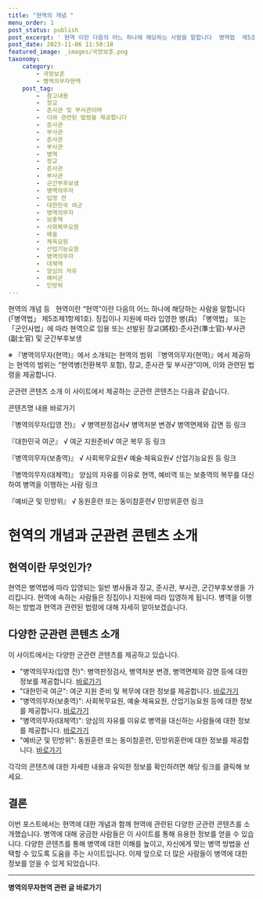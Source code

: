 ```yaml
---
title: "현역의 개념 "
menu_order: 1
post_status: publish
post_excerpt: ' 현역 이란 다음의 어느 하나에 해당하는 사람을 말합니다  병역법  제5조제1항제1호 .'
post_date: 2023-11-06 11:50:18
featured_image: _images/국방보훈.png
taxonomy:
    category:
        - 국방보훈
        - 병역의무자현역
    post_tag:
        -  참고내용
        -  장교
        -  준사관 및 부사관이며
        -  이와 관련된 법령을 제공합니다
        -  준사관
        -  부사관
        -  준사관
        -  부사관
        -  병역
        -  장교
        -  준사관
        -  부사관
        -  군간부후보생
        -  병역의무자
        -  입영 전
        -  대한민국 여군
        -  병역의무자
        -  보충역
        -  사회복무요원
        -  예술
        -  체육요원
        -  산업기능요원
        -  병역의무자
        -  대체역
        -  양심의 자유
        -  예비군
        -  민방위
---
```



현역의 개념 등  
현역이란
“현역”이란 다음의 어느 하나에 해당하는 사람을 말합니다(「병역법」 제5조제1항제1호).
징집이나 지원에 따라 입영한 병(兵)
「병역법」 또는 「군인사법」에 따라 현역으로 임용 또는 선발된 장교(將校)·준사관(準士官)·부사관(副士官) 및 군간부후보생

※ 『병역의무자(현역)』에서 소개되는 현역의 범위
『병역의무자(현역)』에서 제공하는 현역의 범위는 “현역병(전환복무 포함), 장교, 준사관 및 부사관”이며, 이와 관련된 법령을 제공합니다.

군관련 콘텐츠 소개
이 사이트에서 제공하는 군관련 콘텐츠는 다음과 같습니다.

콘텐츠명
내용
바로가기

『병역의무자(입영 전)』
√ 병역판정검사√ 병역처분 변경√ 병역면제와 감면 등
링크

『대한민국 여군』
√ 여군 지원준비√ 여군 복무 등
링크

『병역의무자(보충역)』
√ 사회복무요원√ 예술·체육요원√ 산업기능요원 등
링크

『병역의무자(대체역)』
양심의 자유를 이유로 현역, 예비역 또는 보충역의 복무를 대신하여 병역을 이행하는 사람
링크

『예비군 및 민방위』
√ 동원훈련 또는 동미참훈련√ 민방위훈련
링크

#   현역의 개념과 군관련 콘텐츠 소개


##   현역이란 무엇인가?

현역은 병역법에 따라 입영되는 일반 병사들과 장교, 준사관, 부사관, 군간부후보생을 가리킵니다. 현역에 속하는 사람들은 징집이나 지원에 따라 입영하게 됩니다. 병역을 이행하는 방법과 현역과 관련된 법령에 대해 자세히 알아보겠습니다.

##   다양한 군관련 콘텐츠 소개

이 사이트에서는 다양한 군관련 콘텐츠를 제공하고 있습니다. 

- "병역의무자(입영 전)": 병역판정검사, 병역처분 변경, 병역면제와 감면 등에 대한 정보를 제공합니다. [바로가기](링크)
- "대한민국 여군": 여군 지원 준비 및 복무에 대한 정보를 제공합니다. [바로가기](링크)
- "병역의무자(보충역)": 사회복무요원, 예술·체육요원, 산업기능요원 등에 대한 정보를 제공합니다. [바로가기](링크)
- "병역의무자(대체역)": 양심의 자유를 이유로 병역을 대신하는 사람들에 대한 정보를 제공합니다. [바로가기](링크)
- "예비군 및 민방위": 동원훈련 또는 동미참훈련, 민방위훈련에 대한 정보를 제공합니다. [바로가기](링크)

각각의 콘텐츠에 대한 자세한 내용과 유익한 정보를 확인하려면 해당 링크를 클릭해 보세요.

## 결론


이번 포스트에서는 현역에 대한 개념과 함께 현역에 관련된 다양한 군관련 콘텐츠를 소개했습니다. 병역에 대해 궁금한 사람들은 이 사이트를 통해 유용한 정보를 얻을 수 있습니다. 다양한 콘텐츠를 통해 병역에 대한 이해를 높이고, 자신에게 맞는 병역 방법을 선택할 수 있도록 도움을 주는 사이트입니다. 이제 앞으로 더 많은 사람들이 병역에 대한 정보를 얻을 수 있게 되었습니다.
<!-- wp:separator -->
<hr class="wp-block-separator has-alpha-channel-opacity"/>
<!-- /wp:separator -->

<!-- wp:group {"backgroundColor":"base","layout":{"type":"constrained"}} -->
<div class="wp-block-group has-base-background-color has-background"><!-- wp:paragraph {"align":"center","fontSize":"medium"} -->
<p class="has-text-align-center has-large-font-size"><strong>병역의무자현역 관련 글 바로가기</strong></p>
<!-- /wp:paragraph -->


<!-- wp:latest-posts
{"categories":[{"id":9912,"count":19,"description":"","link":"https://uknowlaw.com/category/%eb%b3%91%ec%97%ad%ec%9d%98%eb%ac%b4%ec%9e%90%ed%98%84%ec%97%ad/","name":"병역의무자현역","slug":"병역의무자현역","taxonomy":"category","parent":0,"meta":[],"_links":{"self":[{"href":"https://uknowlaw.com/wp-json/wp/v2/categories/9912"}],"collection":[{"href":"https://uknowlaw.com/wp-json/wp/v2/categories"}],"about":[{"href":"https://uknowlaw.com/wp-json/wp/v2/taxonomies/category"}],"wp:post_type":[{"href":"https://uknowlaw.com/wp-json/wp/v2/posts?categories=9912"}],"curies":[{"name":"wp","href":"https://api.w.org/{rel}","templated":true}]}}],"postsToShow":100,"excerptLength":28,"postLayout":"grid","columns":2,"featuredImageAlign":"left","featuredImageSizeSlug":"large","fontSize":"small"} /--></div>
<!-- /wp:group -->